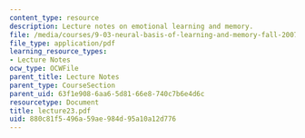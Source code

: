 ```yaml
---
content_type: resource
description: Lecture notes on emotional learning and memory.
file: /media/courses/9-03-neural-basis-of-learning-and-memory-fall-2007/880c81f5496a59ae984d95a10a12d776_lecture23.pdf
file_type: application/pdf
learning_resource_types:
- Lecture Notes
ocw_type: OCWFile
parent_title: Lecture Notes
parent_type: CourseSection
parent_uid: 63f1e908-6aa6-5d81-66e8-740c7b6e4d6c
resourcetype: Document
title: lecture23.pdf
uid: 880c81f5-496a-59ae-984d-95a10a12d776
---
```

